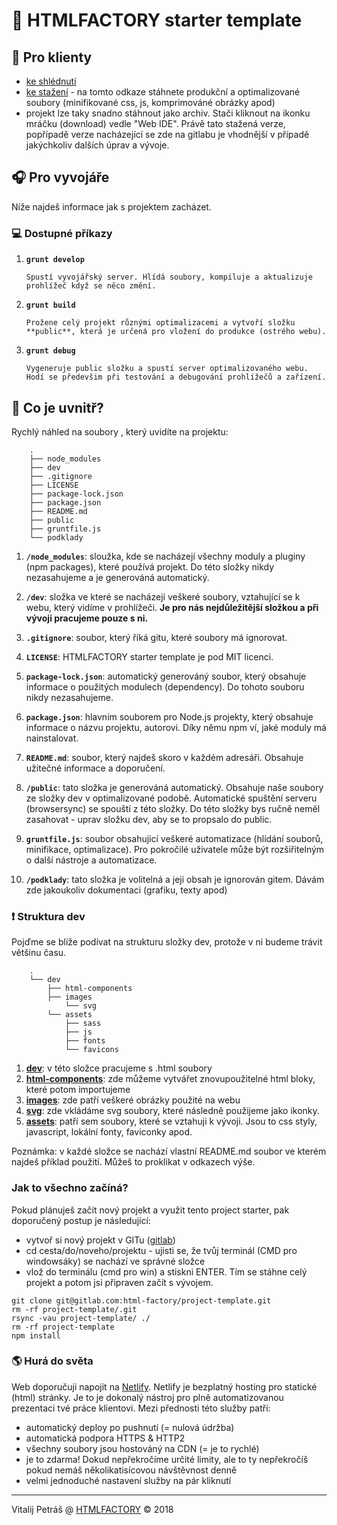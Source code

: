 # 🚀  HTMLFACTORY starter template

## 👤 Pro klienty
- [ke shlédnutí](https://htmlfactory-template-starter.netlify.com/)
- [ke stažení](https://htmlfactory-template-starter.netlify.com/data.zip) - na tomto odkaze stáhnete produkční a optimalizované soubory (minifikované css, js, komprimováné obrázky apod)
- projekt lze taky snadno stáhnout jako archiv. Stači kliknout na ikonku mráčku (download) vedle "Web IDE". Právě tato stažená verze, popřípadě verze nacházející se zde na gitlabu je vhodnější v případě jakýchkoliv dalších úprav a vývoje.


## 🎧 Pro vyvojáře
Níže najdeš informace jak s projektem zacházet.

### 💻 Dostupné příkazy
1.	**`grunt develop`**


		Spustí vyvojářský server. Hlídá soubory, kompiluje a aktualizuje prohlížeč když se něco změní.

2.	**`grunt build`**


		Prožene celý projekt různými optimalizacemi a vytvoří složku **public**, která je určená pro vložení do produkce (ostrého webu).


3.	**`grunt debug`**

		Vygeneruje public složku a spustí server optimalizovaného webu. Hodí se předevšim při testování a debugování prohlížečů a zařízení.


## 🧐 Co je uvnitř?
Rychlý náhled na soubory , který uvidíte na projektu:

		.
		├── node_modules
		├── dev
		├── .gitignore
		├── LICENSE
		├── package-lock.json
		├── package.json
		├── README.md
		├── public
		├── gruntfile.js
		└── podklady

1. **`/node_modules`**: sloužka, kde se nacházejí všechny moduly a pluginy (npm packages), které používá projekt. Do této složky nikdy nezasahujeme a je generováná automatický.

2. **`/dev`**: složka ve které se nacházejí veškeré soubory, vztahující se k webu, který vidíme v prohlížeči. **Je pro nás nejdůležitější složkou a při vývoji pracujeme pouze s ni.**

3. **`.gitignore`**: soubor, který říká gitu, které soubory má ignorovat.

4. **`LICENSE`**: HTMLFACTORY starter template je pod MIT licenci.

5. **`package-lock.json`**: automatický generováný soubor, který obsahuje informace o použitých modulech (dependency). Do tohoto souboru nikdy nezasahujeme.

6. **`package.json`**: hlavním souborem pro Node.js projekty, který obsahuje informace o názvu projektu, autorovi. Díky němu npm ví, jaké moduly má nainstalovat.

7. **`README.md`**: soubor, který najdeš skoro v každém adresáři. Obsahuje užitečné informace a doporučení.

8. **`/public`**: tato složka je generováná automatický. Obsahuje naše soubory ze složky dev v optimalizované podobě. Automatické spuštění serveru (browsersync) se spouští z této složky. Do této složky bys ručně neměl zasahovat - uprav složku dev, aby se to propsalo do public.

9. **`gruntfile.js`**: soubor obsahujicí veškeré automatizace (hlídání souborů, minifikace, optimalizace). Pro pokročilé uživatele může být rozšiřitelným o další nástroje a automatizace.

10. **`/podklady`**: tato složka je volitelná a jeji obsah je ignorován gitem. Dávám zde jakoukoliv dokumentaci (grafiku, texty apod)


### ❗️ Struktura dev
Pojďme se blíže podívat na strukturu složky dev, protože v ni budeme trávit většinu času.

		.
		└── dev
			├── html-components
			├── images
				└── svg
			└── assets
				├── sass
				├── js
				├── fonts
				└── favicons

1. **[dev](./dev)**: v této složce pracujeme s .html soubory
2. **[html-components](./dev/html-components)**: zde můžeme vytvářet znovupoužitelné html bloky, které potom importujeme
3. **[images](./dev/images)**: zde patří veškeré obrázky použité na webu
4. **[svg](./dev/images/svg)**: zde vkládáme svg soubory, které následně použijeme jako ikonky.
5. **[assets](./dev/assets)**: patří sem soubory, které se vztahuji k vývoji. Jsou to css styly, javascript, lokální fonty, faviconky apod.

Poznámka: v každé složce se nachází vlastní README.md soubor ve kterém najdeš příklad použití. Můžeš to proklikat v odkazech výše.


### Jak to všechno začíná?
Pokud plánuješ začít nový projekt a využit tento project starter, pak doporučený postup je následující:
- vytvoř si nový projekt v GITu ([gitlab](https://gitlab.com/))
- cd cesta/do/noveho/projektu - ujisti se, že tvůj terminál (CMD pro windowsáky) se nachází ve správné složce
- vlož do terminálu (cmd pro win) a stiskni ENTER. Tím se stáhne celý projekt a potom jsi připraven začít s vývojem.
```
git clone git@gitlab.com:html-factory/project-template.git
rm -rf project-template/.git
rsync -vau project-template/ ./
rm -rf project-template
npm install
```


### 🌎 Hurá do světa

Web doporučuji napojit na [Netlify](https://app.netlify.com/start/repos). Netlify je bezplatný hosting pro statické (html) stránky. Je to je dokonalý nástroj pro plně automatizovanou prezentaci tvé práce klientovi. Mezi přednosti této služby patří:
- automatický deploy po pushnutí (= nulová údržba)
- automatická podpora HTTPS & HTTP2
- všechny soubory jsou hostováný na CDN (= je to rychlé)
- je to zdarma! Dokud nepřekročíme určité limity, ale to ty nepřekročíš pokud nemáš několikatisícovou návštěvnost denně
- velmi jednoduché nastavení služby na pár kliknutí



---

Vitalij Petráš @ [HTMLFACTORY](http://www.html-factory.cz/) © 2018
